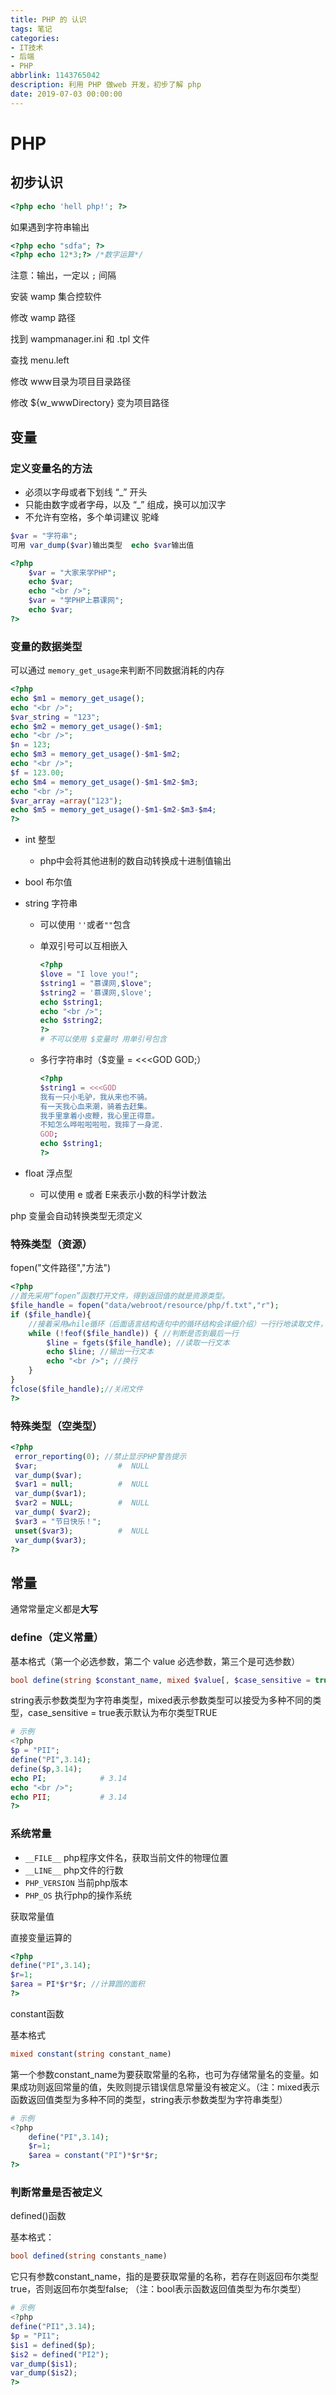 ```yaml
---
title: PHP 的 认识
tags: 笔记
categories:
- IT技术
- 后端
- PHP
abbrlink: 1143765042
description: 利用 PHP 做web 开发，初步了解 php
date: 2019-07-03 00:00:00
---
```


# PHP

## 初步认识

```php
<?php echo 'hell php!'; ?>
```

如果遇到字符串输出

```php
<?php echo "sdfa"; ?>
<?php echo 12*3;?> /*数字运算*/
```

注意：输出，一定以  `;` 间隔

安装 wamp 集合控软件

修改 wamp 路径

找到 wampmanager.ini 和 .tpl 文件

查找 menu.left

修改 www目录为项目目录路径

修改 ${w_wwwDirectory} 变为项目路径

## 变量

### 定义变量名的方法

- 必须以字母或者下划线 “_” 开头
- 只能由数字或者字母，以及 “_” 组成，换可以加汉字
- 不允许有空格，多个单词建议   驼峰

```php
$var = "字符串";
可用 var_dump($var)输出类型  echo $var输出值
```

```php
<?php
    $var = "大家来学PHP";
    echo $var;
	echo "<br />";
	$var = "学PHP上慕课网";
	echo $var;
?>
```

### 变量的数据类型

可以通过 `memory_get_usage`来判断不同数据消耗的内存

```php
<?php 
echo $m1 = memory_get_usage(); 
echo "<br />";
$var_string = "123";
echo $m2 = memory_get_usage()-$m1; 
echo "<br />";
$n = 123;
echo $m3 = memory_get_usage()-$m1-$m2; 
echo "<br />";
$f = 123.00; 
echo $m4 = memory_get_usage()-$m1-$m2-$m3; 
echo "<br />";
$var_array =array("123"); 
echo $m5 = memory_get_usage()-$m1-$m2-$m3-$m4; 
?>
```



- int    整型
  
  - php中会将其他进制的数自动转换成十进制值输出
  
- bool  布尔值

- string 字符串

  - 可以使用 `''`或者`""`包含

  - 单双引号可以互相嵌入

    ```php
    <?php 
    $love = "I love you!"; 
    $string1 = "慕课网,$love";
    $string2 = '慕课网,$love';
    echo $string1;
    echo "<br />";
    echo $string2;
    ?>
    # 不可以使用 $变量时 用单引号包含
    ```

  - 多行字符串时（$变量  =  <<<GOD   GOD;）

    ```php
    <?php 
    $string1 = <<<GOD
    我有一只小毛驴，我从来也不骑。
    有一天我心血来潮，骑着去赶集。
    我手里拿着小皮鞭，我心里正得意。
    不知怎么哗啦啦啦啦，我摔了一身泥.
    GOD;
    echo $string1;
    ?>
    ```

- float   浮点型

  - 可以使用 e 或者 E来表示小数的科学计数法

php 变量会自动转换类型无须定义

### 特殊类型（资源）

fopen("文件路径","方法") 

```php
<?php 
//首先采用“fopen”函数打开文件，得到返回值的就是资源类型。
$file_handle = fopen("data/webroot/resource/php/f.txt","r");
if ($file_handle){
    //接着采用while循环（后面语言结构语句中的循环结构会详细介绍）一行行地读取文件，然后输出每行的文字
    while (!feof($file_handle)) { //判断是否到最后一行
        $line = fgets($file_handle); //读取一行文本
        echo $line; //输出一行文本
        echo "<br />"; //换行
    }
}
fclose($file_handle);//关闭文件
?>
```

### 特殊类型（空类型）

```php
<?php 
 error_reporting(0); //禁止显示PHP警告提示
 $var;					#  NULL
 var_dump($var);
 $var1 = null;			#  NULL
 var_dump($var1);
 $var2 = NULL;			#  NULL
 var_dump( $var2);
 $var3 = "节日快乐！";
 unset($var3);			#  NULL
 var_dump($var3);
?>
```

## 常量

通常常量定义都是**大写**

### define（定义常量）

基本格式（第一个必选参数，第二个 value 必选参数，第三个是可选参数）

```php
bool define(string $constant_name, mixed $value[, $case_sensitive = true])
```

string表示参数类型为字符串类型，mixed表示参数类型可以接受为多种不同的类型，case_sensitive = true表示默认为布尔类型TRUE

```php
# 示例
<?php
$p = "PII";
define("PI",3.14);
define($p,3.14);
echo PI;			# 3.14
echo "<br />";
echo PII;			# 3.14
?>
```

### 系统常量

- `__FILE__`   php程序文件名，获取当前文件的物理位置
- `__LINE__`  php文件的行数 
- `PHP_VERSION`  当前php版本
- `PHP_OS`        执行php的操作系统

获取常量值

直接变量运算的

```php
<?php
define("PI",3.14);
$r=1;
$area = PI*$r*$r; //计算圆的面积
?>
```

constant函数

基本格式

```php
mixed constant(string constant_name)
```

第一个参数constant_name为要获取常量的名称，也可为存储常量名的变量。如果成功则返回常量的值，失败则提示错误信息常量没有被定义。（注：mixed表示函数返回值类型为多种不同的类型，string表示参数类型为字符串类型）

```php
# 示例
<?php 
	define("PI",3.14);
	$r=1;
	$area = constant("PI")*$r*$r;
?>
```

### 判断常量是否被定义

defined()函数

基本格式：

```php
bool defined(string constants_name)
```

它只有参数constant_name，指的是要获取常量的名称，若存在则返回布尔类型true，否则返回布尔类型false; （注：bool表示函数返回值类型为布尔类型）

```php
# 示例
<?php 
define("PI1",3.14);
$p = "PI1";
$is1 = defined($p);
$is2 = defined("PI2");
var_dump($is1);
var_dump($is2);
?>
```

